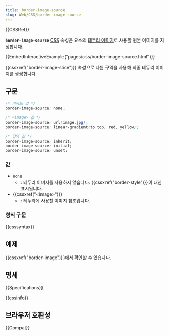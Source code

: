 ```yaml
---
title: border-image-source
slug: Web/CSS/border-image-source
---
```


{{CSSRef}}

**`border-image-source`** [CSS](/ko/docs/Web/CSS) 속성은 요소의 [테두리 이미지](/ko/docs/Web/CSS/border-image)로 사용할 원본 이미지를 지정합니다.

{{EmbedInteractiveExample("pages/css/border-image-source.html")}}

{{cssxref("border-image-slice")}} 속성으로 나뉜 구역을 사용해 최종 테두리 이미지를 생성합니다.

## 구문

```css
/* 키워드 값 */
border-image-source: none;

/* <image> 값 */
border-image-source: url(image.jpg);
border-image-source: linear-gradient(to top, red, yellow);

/* 전역 값 */
border-image-source: inherit;
border-image-source: initial;
border-image-source: unset;
```

### 값

- `none`
  - : 테두리 이미지를 사용하지 않습니다. {{cssxref("border-style")}}이 대신 표시됩니다.
- {{cssxref("&lt;image&gt;")}}
  - : 테두리에 사용할 이미지 참조입니다.

### 형식 구문

{{csssyntax}}

## 예제

{{cssxref("border-image")}}에서 확인할 수 있습니다.

## 명세

{{Specifications}}

{{cssinfo}}

## 브라우저 호환성

{{Compat}}
